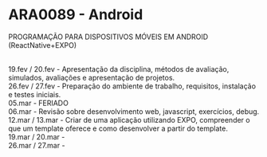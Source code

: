 # ARA0089 - Android
PROGRAMAÇÃO PARA DISPOSITIVOS MÓVEIS EM ANDROID
(ReactNative+EXPO)

<br>19.fev / 20.fev - Apresentação da disciplina, métodos de avaliação, simulados, avaliações e apresentação de projetos.
<br>26.fev / 27.fev - Preparação do ambiente de trabalho, requisitos, instalação e testes iniciais.
<br>05.mar - FERIADO
<br>06.mar - Revisão sobre desenvolvimento web, javascript, exercícios, debug.
<br>12.mar / 13.mar - Criar de uma aplicação utilizando EXPO, compreender o que um template oferece e como desenvolver a partir do template.
<br>19.mar / 20.mar - 
<br>26.mar / 27.mar - 
